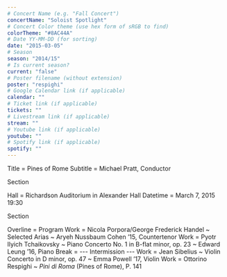 ```yaml
---
# Concert Name (e.g. "Fall Concert")
concertName: "Soloist Spotlight"
# Concert Color theme (use hex form of sRGB to find)
colorTheme: "#8AC44A"
# Date YY-MM-DD (for sorting)
date: "2015-03-05"
# Season
season: "2014/15"
# Is current season?
current: "false"
# Poster filename (without extension)
poster: "respighi"
# Google Calendar link (if applicable)
calendar: ""
# Ticket link (if applicable)
tickets: ""
# Livestream link (if applicable)
stream: ""
# Youtube link (if applicable)
youtube: ""
# Spotify link (if applicable)
spotify: ""
---
```

Title = Pines of Rome
Subtitle = Michael Pratt, Conductor

Section

Hall = Richardson Auditorium in Alexander Hall
Datetime = March 7, 2015 19:30

Section

Overline = Program
Work = Nicola Porpora/George Frederick Handel ~ Selected Arias ~ Aryeh Nussbaum Cohen ’15, Countertenor
Work = Pyotr Ilyich Tchaikovsky ~ Piano Concerto No. 1 in B-flat minor, op. 23 ~ Edward Leung ’16, Piano
Break = --- Intermission ---
Work = Jean Sibelius ~ Violin Concerto in D minor, op. 47 ~ Emma Powell ’17, Violin
Work = Ottorino Respighi ~ *Pini di Roma* (Pines of Rome), P. 141
